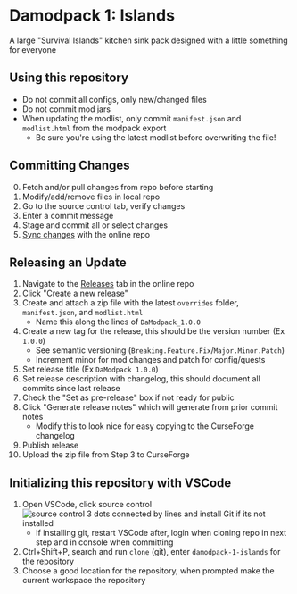 # Damodpack 1: Islands
A large "Survival Islands" kitchen sink pack designed with a little something for everyone

## Using this repository
- Do not commit all configs, only new/changed files
- Do not commit mod jars
- When updating the modlist, only commit `manifest.json` and `modlist.html` from the modpack export
  - Be sure you're using the latest modlist before overwriting the file!

## Committing Changes
0. Fetch and/or pull changes from repo before starting
1. Modify/add/remove files in local repo
2. Go to the source control tab, verify changes
3. Enter a commit message
4. Stage and commit all or select changes
5. <ins>Sync changes</ins> with the online repo

## Releasing an Update
1. Navigate to the [Releases](https://github.com/RoarkCats/damodpack-1-islands/releases) tab in the online repo
2. Click "Create a new release"
3. Create and attach a zip file with the latest `overrides` folder, `manifest.json`, and `modlist.html`
   - Name this along the lines of `DaModpack_1.0.0`
4. Create a new tag for the release, this should be the version number (Ex `1.0.0`)
   - See semantic versioning (`Breaking.Feature.Fix`/`Major.Minor.Patch`)
   - Increment minor for mod changes and patch for config/quests 
5. Set release title (Ex `DaModpack 1.0.0`)
6. Set release description with changelog, this should document all commits since last release
7. Check the "Set as pre-release" box if not ready for public
8. Click "Generate release notes" which will generate from prior commit notes
   - Modify this to look nice for easy copying to the CurseForge changelog
10. Publish release
11. Upload the zip file from Step 3 to CurseForge

## Initializing this repository with VSCode
1. Open VSCode, click source control ![source control 3 dots connected by lines](https://github.com/user-attachments/assets/460be682-14b6-4328-9e1f-a299009607ce)
 and install Git if its not installed
    - If installing git, restart VSCode after, login when cloning repo in next step and in console when committing
3. Ctrl+Shift+P, search and run `clone` (git), enter `damodpack-1-islands` for the repository
4. Choose a good location for the repository, when prompted make the current workspace the repository
